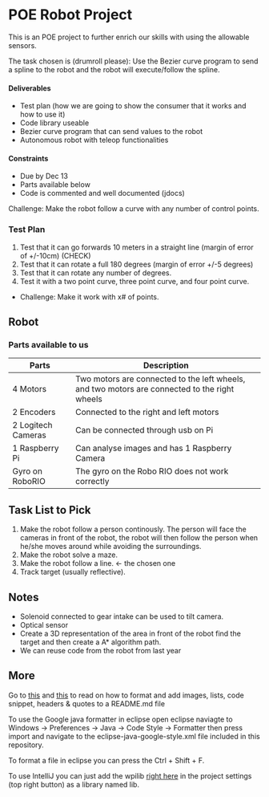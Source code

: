 # POE Robot Project

This is an POE project to further enrich our skills with using the allowable sensors.

The task chosen is (drumroll please): Use the Bezier curve program to send a spline to the robot and the robot will execute/follow the spline.
#### Deliverables
  - Test plan (how we are going to show the consumer that it works and how to use it)
  - Code library useable
  - Bezier curve program that can send values to the robot
  - Autonomous robot with teleop functionalities
#### Constraints
  - Due by Dec 13
  - Parts available below
  - Code is commented and well documented (jdocs)
  
Challenge: Make the robot follow a curve with any number of control points.

### Test Plan
1. Test that it can go forwards 10 meters in a straight line (margin of error of +/-10cm) (CHECK)
2. Test that it can rotate a full 180 degrees (margin of error +/-5 degrees)
3. Test that it can rotate any number of degrees.
4. Test it with a two point curve, three point curve, and four point curve. 
  - Challenge: Make it work with x# of points.

## Robot
### Parts available to us

 Parts               | Description
 ------------------- | ---
 4 Motors            | Two motors are connected to the left wheels, and two motors are connected to the right wheels 
 2 Encoders          | Connected to the right and left motors
 2 Logitech Cameras  | Can be connected through usb on Pi
 1 Raspberry Pi      | Can analyse images and has 1 Raspberry Camera
 Gyro on RoboRIO     | The gyro on the Robo RIO does not work correctly

## Task List to Pick

1. Make the robot follow a person continously. The person will face the cameras in front of the robot, the robot will then follow the person when he/she moves around while avoiding the surroundings.
2. Make the robot solve a maze. 
3. Make the robot follow a line. <- the chosen one
4. Track target (usually reflective).

## Notes

- Solenoid connected to gear intake can be used to tilt camera.
- Optical sensor
- Create a 3D representation of the area in front of the robot find the target and then create a A* algorithm path.
- We can reuse code from the robot from last year

## More

Go to [this](https://guides.github.com/features/mastering-markdown/) and [this](https://github.com/adam-p/markdown-here/wiki/Markdown-Cheatsheet) to read on how to format and add images, lists, code snippet, headers & quotes to a README.md file

To use the Google java formatter in eclipse open eclipse naviagte to Windows -> Preferences -> Java -> Code Style -> Formatter then press import and navigate to the eclipse-java-google-style.xml file included in this repository. 

To format a file in eclipse you can press the Ctrl + Shift + F.

To use IntelliJ you can just add the wpilib [right here](./POE%20Testing%20Environment/build/jars) in the project settings (top right button) as a library named lib.
